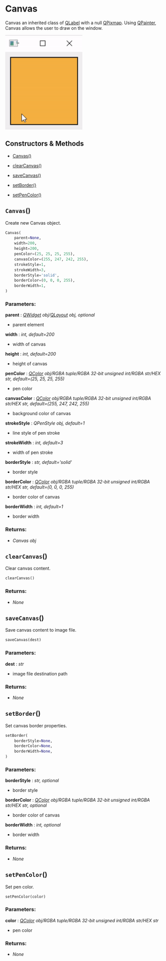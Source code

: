 # Canvas

Canvas an inherited class of [QLabel](https://doc.qt.io/qtforpython-5/PySide2/QtWidgets/QLabel.html) with a null [QPixmap](https://doc.qt.io/qtforpython/PySide6/QtGui/QPixmap.html). Using [QPainter](https://doc.qt.io/qtforpython-5/PySide2/QtGui/QPainter.html), Canvas allows the user to draw on the window.

<img alt="Canvas Example" src="../img/CanvasExample.gif" height="300"/>

## Constructors & Methods

- [Canvas()](#canvas-1)

- [clearCanvas()](#clearcanvas)

- [saveCanvas()](#savecanvas)

- [setBorder()](#setborder)

- [setPenColor()](#setpencolor)



## `Canvas`()

Create new Canvas object.

```python
Canvas(
    parent=None,
    width=200,
    height=200,
    penColor=(25, 25, 25, 255),
    canvasColor=(255, 247, 242, 255),
    strokeStyle=1,
    strokeWidth=3,
    borderStyle='solid',
    borderColor=(0, 0, 0, 255),
    borderWidth=1,
)
```

### Parameters:

**parent** : *[QWidget](https://doc.qt.io/qtforpython-5/PySide2/QtWidgets/QWidget.html) obj/[QLayout](https://doc.qt.io/qtforpython-5/PySide2/QtWidgets/QLayout.html) obj, optional*
- parent element

**width** : *int, default=200*
- width of canvas

**height** : *int, default=200*
- height of canvas

**penColor** : *[QColor](https://doc.qt.io/qtforpython-5/PySide2/QtGui/QColor.html) obj/RGBA tuple/RGBA 32-bit unsigned int/RGBA str/HEX str, default=(25, 25, 25, 255)*
- pen color

**canvasColor** : *[QColor](https://doc.qt.io/qtforpython-5/PySide2/QtGui/QColor.html) obj/RGBA tuple/RGBA 32-bit unsigned int/RGBA str/HEX str, default=(255, 247, 242, 255)*
- background color of canvas

**strokeStyle** : *QPenStyle obj, default=1*
- line style of pen stroke

**strokeWidth** : *int, default=3*
- width of pen stroke

**borderStyle** : *str, default='solid'*
- border style

**borderColor** : *[QColor](https://doc.qt.io/qtforpython-5/PySide2/QtGui/QColor.html) obj/RGBA tuple/RGBA 32-bit unsigned int/RGBA str/HEX str, default=(0, 0, 0, 255)*
- border color of canvas

**borderWidth** : *int, default=1*
- border width

### Returns:
- *Canvas obj*

## `clearCanvas`()

Clear canvas content.

```python
clearCanvas()
```

### Returns:
- *None*

## `saveCanvas`()

Save canvas content to image file.

```python
saveCanvas(dest)
```

### Parameters:

**dest** : *str*
- image file destination path

### Returns:
- *None*

## `setBorder`()

Set canvas border properties.

```python
setBorder(
    borderStyle=None,
    borderColor=None,
    borderWidth=None,
)
```

### Parameters:

**borderStyle** : *str, optional*
- border style

**borderColor** : *[QColor](https://doc.qt.io/qtforpython-5/PySide2/QtGui/QColor.html) obj/RGBA tuple/RGBA 32-bit unsigned int/RGBA str/HEX str, optional*
- border color of canvas

**borderWidth** : *int, optional*
- border width

### Returns:
- *None*

## `setPenColor`()

Set pen color.

```python
setPenColor(color)
```

### Parameters:

**color** : *[QColor](https://doc.qt.io/qtforpython-5/PySide2/QtGui/QColor.html) obj/RGBA tuple/RGBA 32-bit unsigned int/RGBA str/HEX str*
- pen color

### Returns:
- *None*

